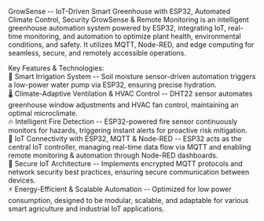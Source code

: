 GrowSense -- IoT-Driven Smart Greenhouse with ESP32, Automated Climate
Control, Security GrowSense & Remote Monitoring is an intelligent greenhouse automation
system powered by ESP32, integrating IoT, real-time monitoring, and
automation to optimize plant health, environmental conditions, and
safety. It utilizes MQTT, Node-RED, and edge computing for seamless,
secure, and remotely accessible operations.

Key Features & Technologies:  
 🌱 Smart Irrigation System -- Soil moisture sensor-driven automation triggers a low-power water pump via ESP32,
ensuring precise hydration.   
🌡️ Climate-Adaptive Ventilation & HVAC Control -- DHT22 sensor automates greenhouse window adjustments and HVAC
fan control, maintaining an optimal microclimate.   
🔥 Intelligent Fire Detection -- ESP32-powered fire sensor continuously monitors for
hazards, triggering instant alerts for proactive risk mitigation.   
📡 IoT Connectivity with ESP32, MQTT & Node-RED -- ESP32 acts as the central IoT controller, managing real-time data flow via MQTT and enabling
remote monitoring & automation through Node-RED dashboards.   
🔐 Secure IoT Architecture -- Implements encrypted MQTT protocols and network security best practices, ensuring secure communication between devices.  
⚡ Energy-Efficient & Scalable Automation -- Optimized for low power consumption, designed to be modular, scalable, and adaptable for various
smart agriculture and industrial IoT applications.
